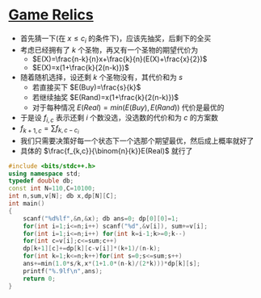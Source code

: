 # [Game Relics](https://www.luogu.com.cn/problem/CF1267G)

- 首先猜一下(在 $x\le c_i$ 的条件下)，应该先抽奖，后剩下的全买
- 考虑已经拥有了 $k$ 个圣物，再又有一个圣物的期望代价为
  - $E(X)=\frac{n-k}{n}x+\frac{k}{n}(E(X)+\frac{x}{2})$
  - $E(X)=x(1+\frac{k}{2(n-k)})$
- 随着随机选择，设还剩 $k$ 个圣物没有，其代价和为 $s$
  - 若直接买下 $E(Buy)=\frac{s}{k}$
  - 若继续抽奖 $E(Rand)=x(1+\frac{k}{2(n-k)})$
  - 对于每种情况 $E(Real)=min(E(Buy),E(Rand))$ 代价是最优的
- 于是设 $f_{i,c}$ 表示还剩 $i$ 个数没选，没选数的代价和为 $c$ 的方案数
- $f_{k+1,c}=\sum f_{k,c-c_i}$
- 我们只需要决策好每一个状态下一个选那个期望最优，然后成上概率就好了
- 具体的 $\frac{f_{k,c}}{\binom{n}{k}}E(Real)$ 就行了

```c++
#include <bits/stdc++.h>
using namespace std;
typedef double db;
const int N=110,C=10100;
int n,sum,v[N]; db x,dp[N][C];
int main()
{
    scanf("%d%lf",&n,&x); db ans=0; dp[0][0]=1;
    for(int i=1;i<=n;i++) scanf("%d",&v[i]), sum+=v[i];
    for(int i=1;i<=n;i++) for(int k=i-1;k>=0;k--)
    for(int c=v[i];c<=sum;c++)
    dp[k+1][c]+=dp[k][c-v[i]]*(k+1)/(n-k);
    for(int k=1;k<=n;k++)for(int s=0;s<=sum;s++)
    ans+=min(1.0*s/k,x*(1+1.0*(n-k)/(2*k)))*dp[k][s];
    printf("%.9lf\n",ans);
    return 0;
}
```